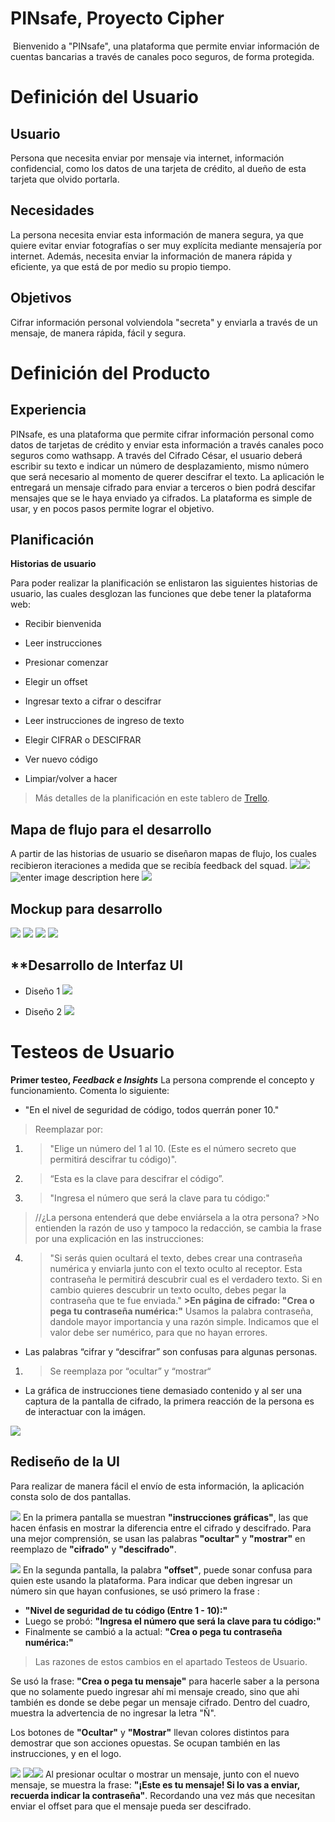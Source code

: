 # **PINsafe, Proyecto Cipher**
﻿
  Bienvenido a "PINsafe",  una plataforma que permite enviar información de cuentas bancarias a través de canales poco seguros, de forma protegida.  


# **Definición del Usuario**
## **Usuario**


Persona que necesita enviar por mensaje via internet, información confidencial, como los datos de una tarjeta de crédito, al dueño de esta tarjeta que olvido portarla.


## **Necesidades**

La persona necesita enviar esta información de manera segura, ya que quiere evitar enviar fotografías o ser muy explícita mediante mensajería por internet. Además, necesita enviar la información de manera rápida y eficiente, ya que está de por medio su propio tiempo.

## **Objetivos**

Cifrar información personal volviendola "secreta" y enviarla a través de un mensaje, de manera rápida, fácil y segura.
# **Definición del Producto**


## **Experiencia**

PINsafe, es una plataforma que permite cifrar información personal como datos de tarjetas de crédito y enviar esta información a través canales poco seguros como wathsapp. A través del Cifrado César, el usuario deberá escribir su texto e indicar un número de desplazamiento, mismo número que será necesario al momento de querer descifrar el texto. La aplicación le entregará un mensaje cifrado para enviar a terceros o bien podrá descifar mensajes que se le haya enviado ya cifrados. La plataforma es simple de usar, y en pocos pasos  permite lograr el objetivo.

## **Planificación**
**Historias de usuario**

Para poder realizar la planificación se enlistaron las siguientes historias de usuario, las cuales desglozan las funciones que debe tener la plataforma web:
- Recibir bienvenida

- Leer instrucciones

- Presionar comenzar

- Elegir un offset

- Ingresar texto a cifrar o descifrar

- Leer instrucciones de ingreso de texto

- Elegir CIFRAR o DESCIFRAR

- Ver nuevo código

- Limpiar/volver a hacer


> Más detalles de la planificación en este tablero de [Trello](https://trello.com/b/q14j2H8p/cifrado-césar).


## Mapa de flujo para el desarrollo
A partir de las historias de usuario se diseñaron mapas de flujo, los cuales recibieron iteraciones a medida que se recibía feedback del squad.
![
](https://picasaweb.google.com/112666687935106469770/6632082481525797937#6632082485448178178 "mapadeflujo1")![
](https://lh3.googleusercontent.com/bpmA51HtisjieVEbUyLEfto2iUTrNAuRHj9wrZO9yZac44DVfTD-hCmca-A40h6BoGlIht4mNXpR "mapadeflujo1")
![enter image description here](https://lh3.googleusercontent.com/cNeJhxqnJySwTb7p8cagwBF7YxOiZSdSZJGzR8m2cS-2eazMfyWGvbYxdf2nVyj7mGpNvVImq8i0 "mapa de flujo2")
![
](https://lh3.googleusercontent.com/N-Y0y0f3TM5jqi3p28LPsBZtHJpC1DopQKH7naClczBzirIgEJNvhpUo8_0CZokbpkPJlv3pyYFE "mapadeflujo3")

## Mockup para desarrollo
![
](https://lh3.googleusercontent.com/DFmIRfbsguZ6gFutI_bcSDLJrzQLPTm2WxH9_C7N2O0YUfKLW_3rs8p2frUOt8PiGTuATjUEOgpv "mockup1")
![
](https://lh3.googleusercontent.com/VBwNyqaI3gaxwu26ie9JpnJB-GtHiqlpfb8fDBnLJDSkRLR3XLMOLIUmjZjup_a0rujKIqLiujW0 "mockup2")
![
](https://lh3.googleusercontent.com/TMUPQDYnvLzI4fUXE0ERgJfLNCBYSoHRnshkOWJ1pGU7rqDLaFgP2WngAoAu4OkT0GN9EUKHxxf3 "mockup3")
![
](https://lh3.googleusercontent.com/qBjd6IK602FzRvdVsksU62-Gc8fnoXlcLg4nRzIG5yNdkYl-qpA00aOypiRfPGcZsyyp7KvwtX9T "mockup4")

## **Desarrollo de Interfaz UI

- Diseño 1
![
](https://lh3.googleusercontent.com/Rbq2S5NuQO0HxiIldx3S4BQgMknBl-DL1pafpv82PjuDwgSjT9F6IFXtJmHzYP5dEU3c-YcZEVo4 "webA")

- Diseño 2
![
](https://lh3.googleusercontent.com/b9puFYcDa_gAsHnRd4_XPAKzDaR90Dy07hykdO8p1OxxzNZ9XwHhIvOpP0NKahq7y0mgL25YnBNo "webB")

# Testeos de Usuario

**Primer testeo, ***Feedback e Insights*****
La persona comprende el concepto y funcionamiento. Comenta lo siguiente:

- "En el nivel de seguridad de código, todos querrán poner 10."

>Reemplazar por:
1. >"Elige un número del 1 al 10. (Este es el número secreto que permitirá descifrar tu código)".

2. >“Esta es la clave para descifrar el código”.

3. >"Ingresa el número que será la clave para tu código:"

>//¿La persona entenderá que debe enviársela a la otra persona?
		>No entienden la razón de uso y tampoco la redacción, se cambia la frase por una explicación en las instrucciones:
4. >"Si serás quien ocultará el texto, debes crear una contraseña numérica y enviarla junto con el texto oculto al receptor. Esta contraseña le permitirá descubrir cual es el verdadero texto.
		Si en cambio quieres descubrir un texto oculto, debes pegar la contraseña que te fue enviada."
		**>En página de cifrado: "Crea o pega tu contraseña numérica:"** Usamos la palabra contraseña, dandole mayor importancia y una razón simple. Indicamos que el valor debe ser numérico, para que no hayan errores.

- Las palabras “cifrar y “descifrar” son confusas para algunas personas.

1. >Se reemplaza por “ocultar” y “mostrar“

- La gráfica de instrucciones tiene demasiado contenido y al ser una captura de la pantalla de cifrado, la primera reacción de la persona es de interactuar con la imágen.

![
](https://lh3.googleusercontent.com/XALy8XjskeSpkzrjsZxJZgHM4IzYsgI0gp3iVUK0PPKxvz9aH3dC-vWrn8_eMcJV5q1Rn72CVwIi "cifrarNueva")






## Rediseño de la UI
Para realizar de manera fácil el envío de esta información, la aplicación consta solo de dos pantallas.

![
](https://lh3.googleusercontent.com/qjTIXogh-YsDeutCPCNjrucjtsE8PcbVBGBPocdAJ5Lp5p-WXxv9YyiwsA4pQkrqUV3qAnMGCuzK "web1")
En la primera pantalla se muestran **"instrucciones gráficas"**, las que hacen énfasis en mostrar la diferencia entre el cifrado y descifrado. Para una mejor comprensión, se usan las palabras **"ocultar"** y **"mostrar"**  en reemplazo de **"cifrado"** y **"descifrado"**.

![
](https://lh3.googleusercontent.com/B8N_CL1bv9etztZEJSL0B5Cak6aqmz3-q2t9rvAeijV1sC70pzVOVyQiQrWwoyxsQ8uCfQWZ3Ux7 "web2")
En la segunda pantalla, la palabra **"offset"**, puede sonar confusa para quien este usando la plataforma. Para indicar que deben ingresar un número sin que hayan confusiones, se usó primero la frase :
- **"Nivel de seguridad de tu código (Entre 1 - 10):"**
- Luego se probó: **"Ingresa el número que será la clave para tu código:"**
- Finalmente se cambió a  la actual: **"Crea o pega tu contraseña numérica:"**
>Las razones de estos cambios en el apartado Testeos de Usuario.

Se usó la frase: **"Crea o pega tu mensaje"** para hacerle saber a la persona que no solamente puedo ingresar ahí mi mensaje creado, sino que ahi también es donde se debe pegar un mensaje cifrado. Dentro del cuadro, muestra la advertencia de no ingresar la letra "Ñ".

Los botones de **"Ocultar"** y **"Mostrar"** llevan colores distintos para demostrar que son acciones opuestas. Se ocupan también en las instrucciones, y en el logo.

![
](https://picasaweb.google.com/112666687935106469770/6632088674809671697#6632088677799867602 "web3")
![
](https://picasaweb.google.com/112666687935106469770/6632090072246968497#6632090072290707986 "web3")![
](https://lh3.googleusercontent.com/ep7Gm0oRkPSgr1eh3eYn80K3Z5OmI9PrkcdEAcuWU4UyhqKxYzClzR-7CAXAGaAUIB3ynKe5LLqk "web3")
Al presionar ocultar o mostrar un mensaje, junto con el nuevo mensaje, se muestra la frase: **"¡Este es tu mensaje! Si lo vas a enviar, recuerda indicar la contraseña"**. Recordando una vez más que necesitan enviar el offset para que el mensaje pueda ser descifrado.
<!--stackedit_data:
eyJoaXN0b3J5IjpbODc0MTQzMTAzXX0=
-->
